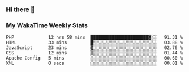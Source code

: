 ### Hi there 👋

<!--
**royschrauwen/royschrauwen** is a ✨ _special_ ✨ repository because its `README.md` (this file) appears on your GitHub profile.

Here are some ideas to get you started:

- 🔭 I’m currently working on ...
- 🌱 I’m currently learning ...
- 👯 I’m looking to collaborate on ...
- 🤔 I’m looking for help with ...
- 💬 Ask me about ...
- 📫 How to reach me: ...
- 😄 Pronouns: ...
- ⚡ Fun fact: ...
-->


### My WakaTime Weekly Stats
<!--START_SECTION:waka-->

```text
PHP             12 hrs 58 mins  ██████████████████████▓░░   91.31 %
HTML            33 mins         █░░░░░░░░░░░░░░░░░░░░░░░░   03.88 %
JavaScript      23 mins         ▓░░░░░░░░░░░░░░░░░░░░░░░░   02.76 %
CSS             12 mins         ▒░░░░░░░░░░░░░░░░░░░░░░░░   01.44 %
Apache Config   5 mins          ░░░░░░░░░░░░░░░░░░░░░░░░░   00.60 %
XML             0 secs          ░░░░░░░░░░░░░░░░░░░░░░░░░   00.01 %
```

<!--END_SECTION:waka-->
